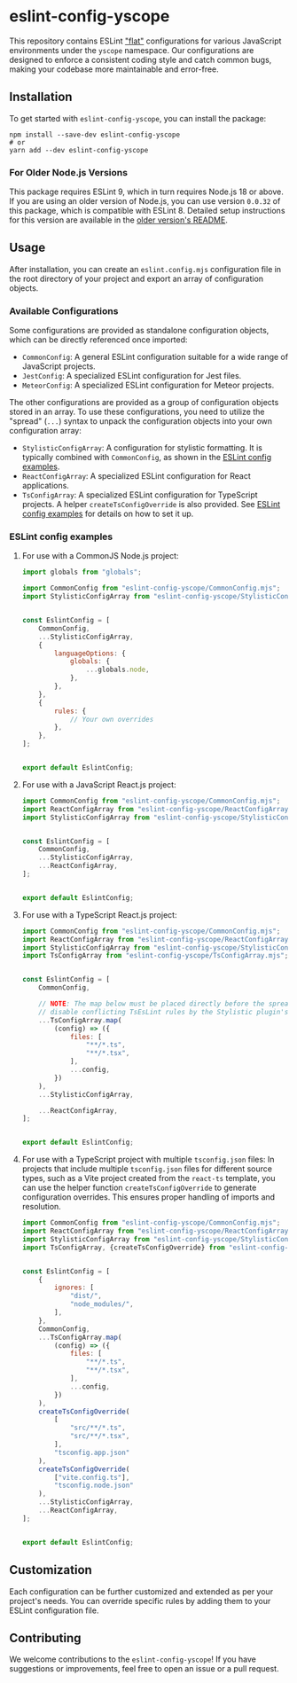 # eslint-config-yscope

This repository contains ESLint ["flat"][eslint-flat-config] configurations for various JavaScript
environments under the `yscope` namespace. Our configurations are designed to enforce a consistent
coding style and catch common bugs, making your codebase more maintainable and error-free.

## Installation

To get started with `eslint-config-yscope`, you can install the package:

```shell
npm install --save-dev eslint-config-yscope
# or
yarn add --dev eslint-config-yscope
```

### For Older Node.js Versions

This package requires ESLint 9, which in turn requires Node.js 18 or above. If you are using an
older version of Node.js, you can use version `0.0.32` of this package, which is compatible with
ESLint 8. Detailed setup instructions for this version are available in the 
[older version's README][readme-0.0.32].

## Usage

After installation, you can create an `eslint.config.mjs` configuration file in the root directory
of your project and export an array of configuration objects.

### Available Configurations

Some configurations are provided as standalone configuration objects, which can be directly
referenced once imported:
- `CommonConfig`: A general ESLint configuration suitable for a wide range of JavaScript projects.
- `JestConfig`: A specialized ESLint configuration for Jest files.
- `MeteorConfig`: A specialized ESLint configuration for Meteor projects.

The other configurations are provided as a group of configuration objects stored in an array. To use
these configurations, you need to utilize the "spread" (`...`) syntax to unpack the configuration
objects into your own configuration array:
- `StylisticConfigArray`: A configuration for stylistic formatting. It is typically combined with
  `CommonConfig`, as shown in the [ESLint config examples](#eslint-config-examples).
- `ReactConfigArray`: A specialized ESLint configuration for React applications.
- `TsConfigArray`: A specialized ESLint configuration for TypeScript projects. A helper
  `createTsConfigOverride` is also provided. See [ESLint config examples](#eslint-config-examples)
  for details on how to set it up.


### ESLint config examples

1. For use with a CommonJS Node.js project:
    ```javascript
    import globals from "globals";
    
    import CommonConfig from "eslint-config-yscope/CommonConfig.mjs";
    import StylisticConfigArray from "eslint-config-yscope/StylisticConfigArray.mjs";
    
    
    const EslintConfig = [
        CommonConfig,
        ...StylisticConfigArray,
        {
            languageOptions: {
                globals: {
                    ...globals.node,
                },
            },
        },
        {
            rules: {
                // Your own overrides
            },
        },
    ];
    
    
    export default EslintConfig;
    ```

2. For use with a JavaScript React.js project:
    ```javascript
    import CommonConfig from "eslint-config-yscope/CommonConfig.mjs";
    import ReactConfigArray from "eslint-config-yscope/ReactConfigArray.mjs";
    import StylisticConfigArray from "eslint-config-yscope/StylisticConfigArray.mjs";
    
    
    const EslintConfig = [
        CommonConfig,
        ...StylisticConfigArray,
        ...ReactConfigArray,
    ];
    
    
    export default EslintConfig;
    ```

3. For use with a TypeScript React.js project:
    ```javascript
    import CommonConfig from "eslint-config-yscope/CommonConfig.mjs";
    import ReactConfigArray from "eslint-config-yscope/ReactConfigArray.mjs";
    import StylisticConfigArray from "eslint-config-yscope/StylisticConfigArray.mjs";
    import TsConfigArray from "eslint-config-yscope/TsConfigArray.mjs";
    
    
    const EslintConfig = [
        CommonConfig,
    
        // NOTE: The map below must be placed directly before the spread `StylisticConfigArray`, to
        // disable conflicting TsEsLint rules by the Stylistic plugin's "disable-legacy" preset.
        ...TsConfigArray.map(
            (config) => ({
                files: [
                    "**/*.ts",
                    "**/*.tsx",
                ],
                ...config,
            })
        ),
        ...StylisticConfigArray,
    
        ...ReactConfigArray,
    ];
    
    
    export default EslintConfig;
    ```
   
4. For use with a TypeScript project with multiple `tsconfig.json` files: In projects that include
   multiple `tsconfig.json` files for different source types, such as a Vite project created from
   the `react-ts` template, you can use the helper function `createTsConfigOverride` to generate
   configuration overrides. This ensures proper handling of imports and resolution.
   ```javascript
   import CommonConfig from "eslint-config-yscope/CommonConfig.mjs";
   import ReactConfigArray from "eslint-config-yscope/ReactConfigArray.mjs";
   import StylisticConfigArray from "eslint-config-yscope/StylisticConfigArray.mjs";
   import TsConfigArray, {createTsConfigOverride} from "eslint-config-yscope/TsConfigArray.mjs";
   
   
   const EslintConfig = [
       {
           ignores: [
               "dist/",
               "node_modules/",
           ],
       },
       CommonConfig,
       ...TsConfigArray.map(
           (config) => ({
               files: [
                   "**/*.ts",
                   "**/*.tsx",
               ],
               ...config,
           })
       ),
       createTsConfigOverride(
           [
               "src/**/*.ts",
               "src/**/*.tsx",
           ],
           "tsconfig.app.json"
       ),
       createTsConfigOverride(
           ["vite.config.ts"],
           "tsconfig.node.json"
       ),
       ...StylisticConfigArray,
       ...ReactConfigArray,
   ];
   
   
   export default EslintConfig;
   ```

## Customization

Each configuration can be further customized and extended as per your project's needs. You can
override specific rules by adding them to your ESLint configuration file.

## Contributing

We welcome contributions to the `eslint-config-yscope`! If you have suggestions or improvements,
feel free to open an issue or a pull request.

[eslint-flat-config]: https://eslint.org/docs/v9.x/use/configure/migration-guide
[license]: https://github.com/y-scope/eslint-config-yscope/blob/main/LICENSE
[readme-0.0.32]: https://github.com/y-scope/eslint-config-yscope/blob/f75571723ff1a6fd734ab82b4a399c2c1c92c5fb/README.md#for-older-nodejs-versions
